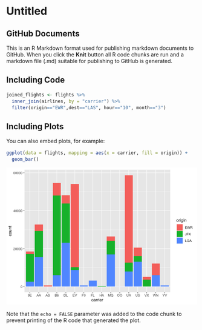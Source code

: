 Untitled
================

## GitHub Documents

This is an R Markdown format used for publishing markdown documents to
GitHub. When you click the **Knit** button all R code chunks are run and
a markdown file (.md) suitable for publishing to GitHub is generated.

## Including Code

``` r
joined_flights <- flights %>% 
  inner_join(airlines, by = "carrier") %>% 
  filter(origin=="EWR",dest=="LAS", hour=="10", month=="3")
```

## Including Plots

You can also embed plots, for example:

``` r
ggplot(data = flights, mapping = aes(x = carrier, fill = origin)) +
  geom_bar()
```

![](README_files/figure-gfm/unnamed-chunk-2-1.png)<!-- -->

Note that the `echo = FALSE` parameter was added to the code chunk to
prevent printing of the R code that generated the plot.
